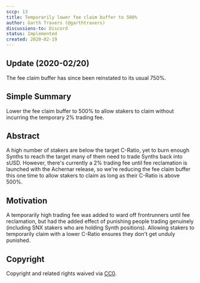 ```yaml
---
sccp: 13
title: Temporarily lower fee claim buffer to 500%
author: Garth Travers (@garthtravers)
discussions-to: Discord
status: Implemented
created: 2020-02-19
---
```


## Update (2020-02/20)
The fee claim buffer has since been reinstated to its usual 750%. 

## Simple Summary
<!--"If you can't explain it simply, you don't understand it well enough." Provide a simplified and layman-accessible explanation of the SCCP.-->
Lower the fee claim buffer to 500% to allow stakers to claim without incurring the temporary 2% trading fee. 

## Abstract
<!--A short (~200 word) description of the variable change proposed.-->
A high number of stakers are below the target C-Ratio, yet to burn enough Synths to reach the target many of them need to trade Synths back into sUSD. However, there's currently a 2% trading fee until fee reclamation is launched with the Achernar release, so we're reducing the fee claim buffer this one time to allow stakers to claim as long as their C-Ratio is above 500%. 

## Motivation
<!--The motivation is critical for SCCPs that want to update variables within Synthetix. It should clearly explain why the existing variable is not incentive aligned. SCCP submissions without sufficient motivation may be rejected outright.-->
A temporarily high trading fee was added to ward off frontrunners until fee reclamation, but had the added effect of punishing people trading genuinely (including SNX stakers who are holding Synth positions). Allowing stakers to temporarily claim with a lower C-Ratio ensures they don't get unduly punished. 

## Copyright
Copyright and related rights waived via [CC0](https://creativecommons.org/publicdomain/zero/1.0/).
